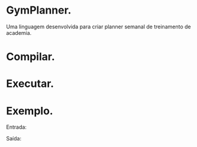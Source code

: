 # GymPlanner.
Uma linguagem desenvolvida para criar planner semanal de treinamento de academia.

# Compilar.

# Executar.

# Exemplo.
Entrada:

Saída:
